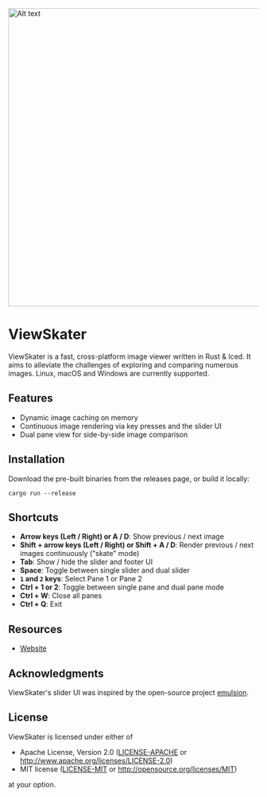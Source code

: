 <img src="https://github.com/user-attachments/assets/bd210448-09c4-48c3-96c4-b49772d3f01b" alt="Alt text" width="600"/>

# ViewSkater
ViewSkater is a fast, cross-platform image viewer written in Rust & Iced.
It aims to alleviate the challenges of exploring and comparing numerous images. Linux, macOS and Windows are currently supported.

## Features
- Dynamic image caching on memory
- Continuous image rendering via key presses and the slider UI
- Dual pane view for side-by-side image comparison

## Installation
Download the pre-built binaries from the releases page, or build it locally:
```
cargo run --release
```

## Shortcuts
- **Arrow keys (Left / Right) or A / D**: Show previous / next image
- **Shift + arrow keys (Left / Right) or Shift + A / D**: Render previous / next images continuously ("skate" mode)
- **Tab**: Show / hide the slider and footer UI
- **Space**: Toggle between single slider and dual slider
- **`1` and `2` keys**: Select Pane 1 or Pane 2
- **Ctrl + 1 or 2**: Toggle between single pane and dual pane mode
- **Ctrl + W**: Close all panes
- **Ctrl + Q**: Exit

## Resources
- [Website](https://viewskater.com/)

## Acknowledgments
ViewSkater's slider UI was inspired by the open-source project [emulsion](https://github.com/ArturKovacs/emulsion).

## License
ViewSkater is licensed under either of
- Apache License, Version 2.0
  ([LICENSE-APACHE](LICENSE-APACHE) or http://www.apache.org/licenses/LICENSE-2.0)
- MIT license
  ([LICENSE-MIT](LICENSE-MIT) or http://opensource.org/licenses/MIT)

at your option.

